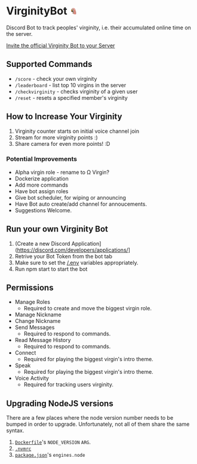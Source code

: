 # VirginityBot <img alt="logo" src="assets/logo.png" height="20rem" />

Discord Bot to track peoples' virginity, i.e. their accumulated online time on the server.

[Invite the official Virginity Bot to your Server](https://discord.com/api/oauth2/authorize?client_id=943974476469645333&permissions=312965532688&scope=bot)

## Supported Commands

-   `/score` - check your own virginity
-   `/leaderboard` - list top 10 virgins in the server
-   `/checkvirginity` - checks virginity of a given user
-   `/reset` - resets a specified member's virginity

## How to Increase Your Virginity

1. Virginity counter starts on initial voice channel join
2. Stream for more virginity points :)
3. Share camera for even more points! :D

### Potential Improvements

-   Alpha virgin role - rename to Ω Virgin?
-   Dockerize application
-   Add more commands
-   Have bot assign roles
-   Give bot scheduler, for wiping or announcing
-   Have Bot auto create/add channel for annoucements.
-   Suggestions Welcome.

## Run your own Virginity Bot

1. (Create a new Discord Application](https://discord.com/developers/applications/]
2. Retrive your Bot Token from the bot tab
3. Make sure to set the [/.env](/.env) variables appropriately.
4. Run npm start to start the bot

## Permissions

-   Manage Roles
    -   Required to create and move the biggest virgin role.
-   Manage Nickname
-   Change Nickname
-   Send Messages
    -   Required to respond to commands.
-   Read Message History
    -   Required to respond to commands.
-   Connect
    -   Required for playing the biggest virgin's intro theme.
-   Speak
    -   Required for playing the biggest virgin's intro theme.
-   Voice Activity
    -   Required for tracking users virginity.

## Upgrading NodeJS versions

There are a few places where the node version number needs to be bumped in order to upgrade. Unfortunately, not all of them share the same syntax.

1. [`Dockerfile`](/Dockerfile)'s `NODE_VERSION` `ARG`.
1. [`.nvmrc`](/.nvmrc)
1. [`package.json`](/package.json)'s `engines.node`
